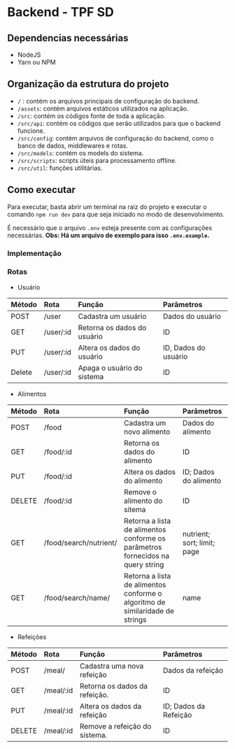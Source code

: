 # Backend - TPF SD
## Dependencias necessárias
- NodeJS
- Yarn ou NPM

## Organização da estrutura do projeto
- `/` : contém os arquivos principais de configuração do backend.
- `/assets`: contém arquivos estáticos utilizados na aplicação.
- `/src`: contém os códigos fonte de toda a aplicação.
- `/src/api`: contém os códigos que serão utilizados para que o backend funcione.
- `/src/config`: contém arquivos de configuração do backend, como o banco de dados, middlewares e rotas.
- `/src/models`: contém os models do sistema.
- `/src/scripts`: scripts úteis para processamento offline.
- `/src/util`: funções utilitárias.

## Como executar
Para executar, basta abrir um terminal na raiz do projeto e executar o comando `npm run dev` para que seja iniciado no modo de desenvolvimento.

É necessário que o arquivo `.env` esteja presente com as configurações necessárias. **Obs: Há um arquivo de exemplo para isso `.env.example`.**

### Implementação
### Rotas
- Usuário

| Método | Rota      | Função                      | Parâmetros           |
| :----- | :-------- | :-------------------------- | :------------------- |
| POST   | /user     | Cadastra um usuário         | Dados do usuário     |
| GET    | /user/:id | Retorna os dados do usuário | ID                   |
| PUT    | /user/:id | Altera os dados do usuário  | ID, Dados do usuário |
| Delete | /user/:id | Apaga o usuário do sistema  | ID                   |

- Alimentos
  
| Método | Rota                   | Função                                                                         | Parâmetros                  |
| :----- | :--------------------- | :----------------------------------------------------------------------------- | :-------------------------- |
| POST   | /food                  | Cadastra um novo alimento                                                      | Dados do alimento           |
| GET    | /food/:id              | Retorna os dados do alimento                                                   | ID                          |
| PUT    | /food/:id              | Altera os dados do alimento                                                    | ID; Dados do alimento       |
| DELETE | /food/:id              | Remove o alimento do sitema                                                    | ID                          |
| GET    | /food/search/nutrient/ | Retorna a lista de alimentos conforme os parâmetros fornecidos na query string | nutrient; sort; limit; page |
| GET    | /food/search/name/     | Retorna a lista de alimentos conforme o algoritmo de similaridade de strings   | name                        |

- Refeições

| Método | Rota      | Função                        | Parâmetros            |
| :----- | :-------- | :---------------------------- | :-------------------- |
| POST   | /meal/    | Cadastra uma nova refeição    | Dados da refeição     |
| GET    | /meal/:id | Retorna os dados da refeição. | ID                    |
| PUT    | /meal/:id | Altera os dados da refeição   | ID; Dados da Refeição |
| DELETE | /meal/:id | Remove a refeição do sistema. | ID                    |